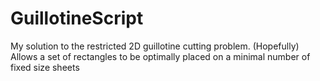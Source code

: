 # GuillotineScript

My solution to the restricted 2D guillotine cutting problem.
(Hopefully) Allows a set of rectangles to be optimally placed on a minimal number of fixed size sheets
